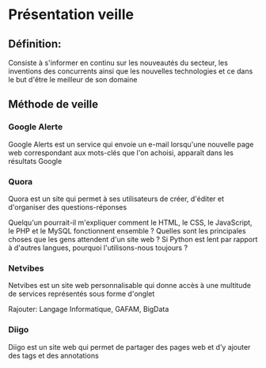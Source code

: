 # Présentation veille


## Définition:

Consiste à s'informer en continu sur les nouveautés du secteur, les inventions des concurrents ainsi que les nouvelles technologies
et ce dans le but d'être le meilleur de son domaine

## Méthode de veille

### Google Alerte

Google Alerts est un service qui envoie un e-mail lorsqu'une nouvelle page web correspondant aux mots-clés que l'on achoisi, apparaît dans
les résultats Google

### Quora

Quora est un site qui permet à ses utilisateurs de créer, d'éditer et d'organiser des questions-réponses

Quelqu'un pourrait-il m'expliquer comment le HTML, le CSS, le JavaScript, le PHP et le MySQL fonctionnent ensemble ?
Quelles sont les principales choses que les gens attendent d'un site web ?
Si Python est lent par rapport à d'autres langues, pourquoi l'utilisons-nous toujours ?

### Netvibes

Netvibes est un site web personnalisable qui donne accès à une multitude de services représentés sous forme d'onglet

Rajouter: Langage Informatique, GAFAM, BigData

### Diigo

Diigo est un site web qui permet de partager des pages web et d’y ajouter des tags et des annotations
